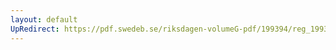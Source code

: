 ```yaml
---
layout: default
UpRedirect: https://pdf.swedeb.se/riksdagen-volumeG-pdf/199394/reg_199394/reg_199394_0204.pdf
---
```

